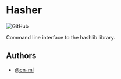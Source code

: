 # Hasher

![GitHub](https://img.shields.io/github/license/cn-ml/hasher?logoColor=%23&style=for-the-badge)

Command line interface to the hashlib library.

## Authors

- [@cn-ml](https://www.github.com/cn-ml)
